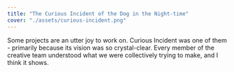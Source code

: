 ```yaml
---
title: "The Curious Incident of the Dog in the Night-time"
cover: "./assets/curious-incident.png"
---
```


Some projects are an utter joy to work on. Curious Incident was one of them - primarily because its vision was so crystal-clear.
Every member of the creative team understood what we were collectively trying to make, and I think it shows.
